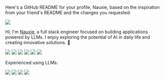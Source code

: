 Here's a GitHub README for your profile, Nauxie, based on the inspiration from your friend's README and the changes you requested:

[![](./img/title-02.jpg)](https://yourwebsite.com/)

Hi, I'm [Nauxie](https://yourwebsite.com/), a full stack engineer focused on building applications powered by LLMs. I enjoy exploring the potential of AI in daily life and creating innovative solutions. 🌟

![](https://img.shields.io/badge/TypeScript-0?style=flat-square&logo=typescript&color=3178c6&logoColor=FFF)
![](https://img.shields.io/badge/Next.js-0?style=flat-square&logo=Next.js&color=000000&logoColor=FFF)
![](https://img.shields.io/badge/Node.js-0?style=flat-square&logo=Node.js&color=509941&logoColor=FFF)
![](https://img.shields.io/badge/Material_UI-0?style=flat-square&logo=MUI&color=007FFF&logoColor=FFF)
![](https://img.shields.io/badge/Figma-0?style=flat-square&logo=Figma&color=F24E1E&logoColor=FFF)
![](https://img.shields.io/badge/VS_Code-0?style=flat-square&logo=VisualStudioCode&color=0066b8&logoColor=FFF)

Experienced using LLMs:

![](https://img.shields.io/badge/GPT-0?style=flat-square&logo=OpenAI&color=412991&logoColor=FFF)
![](https://img.shields.io/badge/Claude-0?style=flat-square&logo=Anthropic&color=191919&logoColor=FFF)
![](https://img.shields.io/badge/Llama-0?style=flat-square&logo=Meta&color=0467DF&logoColor=FFF)
![](https://img.shields.io/badge/Gemini-0?style=flat-square&logo=googlegemini&color=8E75B2&logoColor=FFF)


<!-- Add any additional content you'd like to include here -->

<!--
![Nauxie github stats](https://github-readme-stats.vercel.app/api?username=Nauxie&show_icons=true&theme=dracula)

<img src="https://img.shields.io/static/v1?label=<LABEL>&message=<MESSAGE>&color=<COLOR>" align="right" />
brightgreengreenyellowgreenyelloworangeredbluelightgrey
successimportantcriticalinformationalinactive
bluevioletff69b49cf
-->

<!--
Here are some ideas to get you started: 👋

- 🔭 I'm currently working on ...
- 🌱 I'm currently learning ...
- 👯 I'm looking to collaborate on ...
- 🤔 I'm looking for help with ...
- 💬 Ask me about ...
- 📫 How to reach me: ...
- 😄 Pronouns: ...
- ⚡ Fun fact: ...
-->
